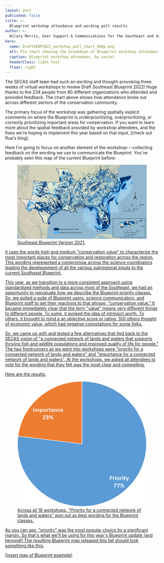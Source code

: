 ```yaml
---
layout: post
published: false
title: >-
  Blueprint workshop attendance and wording poll results
author: >-
  Hilary Morris, User Support & Communications for the Southeast and South Atlantic Blueprints
hero:
  name: DraftSEBP2022_workshop_poll_chart_500p.png
  alt: Pie chart showing the breakdown of Blueprint workshop attendees by sector (Federal - 45%, State - 20%, Nonprofit - 14%, Partnership - 11%, Academic - 5%, Private - 3%, Local - 2%).
  caption: Blueprint workshop attendees, by sector.
  headerClass: light-text
  float: right
---
```

The SECAS staff team had such an exciting and thought-provoking three weeks of virtual workshops to review Draft Southeast Blueprint 2022! Huge thanks to the 234 people from 80 different organizations who attended and provided feedback. The chart above shows how attendance broke out across different sectors of the conservation community.

The primary focus of the workshop was gathering spatially explicit comments on where the Blueprint is underprioritizing, overprioritizing, or correctly prioritizing important areas for conservation. If you want to learn more about the spatial feedback provided by workshop attendees, and the fixes we're hoping to implement this year based on that input, [check out Rua's blog].<!--more-->

Here I'm going to focus on another element of the workshop---collecting feedback on the wording we use to communicate the Blueprint. You've probably seen this map of the current Blueprint before:

<figure>
  <img src="./images/SEBP2021_horizontal_web.png" alt="A map depicting key high value areas for conservation and restoration to achieve the SECAS goal. Map includes high and medium ranked areas from the Blueprint." />
  <figcaption><a href="https://seregion.databasin.org/galleries/38e203673ba84292a56a4a5810c26174/">Southeast Blueprint Version 2021.</figcaption>
</figure>

It uses the words high and medium "conservation value" to characterize the most important places for conservation and restoration across the region. This wording represented a compromise across the science coordinators leading the develpopment of all the various subregional inputs to the current Southeast Blueprint.

This year, as we transition to a more consistent approach using standardized methods and data across most of the Southeast, we had an opportunity to reevaluate how we describe the Blueprint priority classes. So, we polled a suite of Blueprint users, science communicators, and Blueprint staff to get their reactions to that phrase, "conservation value." It became immediately clear that the term "value" means very different things to different people. To some, it evoked the idea of intrinsict worth. To others, it brought to mind a an objective score or rating. Still others thought of economic value, which had negative connotations for some folks.

So, we came up with and tested a few alternatives that tied back to the SECAS vision of "a connected network of lands and waters that supports thriving fish and wildlife populations and improved quality of life for people." The two frontrunners as we went into workshops were "priority for a connected network of lands and waters" and "importance for a connected network of lands and waters". At the workshops, we asked all attendees to vote for the wording that they felt was the most clear and compelling.

Here are the results:

<figure>
  <img src="./images/DraftSEBP2022_workshop_poll_chart_500p.png" alt="Pie chart showing the breakdown of Blueprint wording poll results (Priority - 77%, Importance - 23%)."/>
  <figcaption>Across all 16 workshops, "Priority for a connected network of lands and waters" won out as best wording for the Blueprint classes.</figcaption>
</figure>

As you can see, "priority" was the most popular choice by a significant margin. So that's what we'll be using for this year's Blueprint update (and beyond)! The resulting Blueprint map released this fall should look something like this:

[insert map of Blueprint example]
